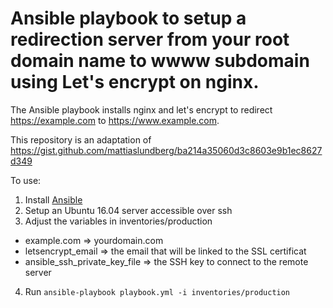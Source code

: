 # Ansible playbook to setup a redirection server from your root domain name to wwww subdomain using Let's encrypt on nginx.

The Ansible playbook installs nginx and let's encrypt to redirect https://example.com to https://www.example.com.

This repository is an adaptation of https://gist.github.com/mattiaslundberg/ba214a35060d3c8603e9b1ec8627d349

To use:
 1. Install [Ansible](https://www.ansible.com/)
 2. Setup an Ubuntu 16.04 server accessible over ssh
 3. Adjust the variables in inventories/production
   - example.com => yourdomain.com
   - letsencrypt_email => the email that will be linked to the SSL certificat
   - ansible_ssh_private_key_file => the SSH key to connect to the remote server
 4. Run `ansible-playbook playbook.yml -i inventories/production`
